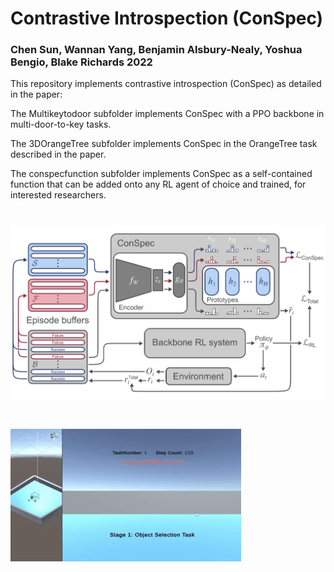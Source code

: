 


# Contrastive Introspection (ConSpec) 

### Chen Sun, Wannan Yang, Benjamin Alsbury-Nealy, Yoshua Bengio, Blake Richards 2022

This repository implements contrastive introspection (ConSpec) as detailed in the paper: 

The Multikeytodoor subfolder implements ConSpec with a PPO backbone in multi-door-to-key tasks. 

The 3DOrangeTree subfolder implements ConSpec in the OrangeTree task described in the paper.

The conspecfunction subfolder implements ConSpec as a self-contained function that can be added onto any RL agent of choice and trained, for interested researchers. 

# ![conspeccartoon](Diagram.png)
# ![movie](Movietask.gif)
